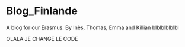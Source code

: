 # Blog_Finlande
A blog for our Erasmus.
By Inès, Thomas, Emma and Killian
blblblblblbl

OLALA JE CHANGE LE CODE